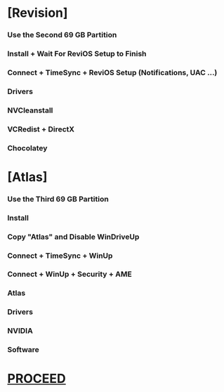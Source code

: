 # [Revision]

### Use the Second 69 GB Partition
### Install + Wait For ReviOS Setup to Finish
### Connect + TimeSync + ReviOS Setup (Notifications, UAC ...)
### Drivers
### NVCleanstall
### VCRedist + DirectX
### Chocolatey

# [Atlas]

### Use the Third 69 GB Partition
### Install
### Copy "Atlas" and Disable WinDriveUp
### Connect + TimeSync + WinUp
### Connect + WinUp + Security + AME
### Atlas
### Drivers
### NVIDIA
### Software

# [PROCEED](https://github.com/hookstdev/OmniGuides/blob/omni/OS/Linux/Garuda-Linux.asus.md)
